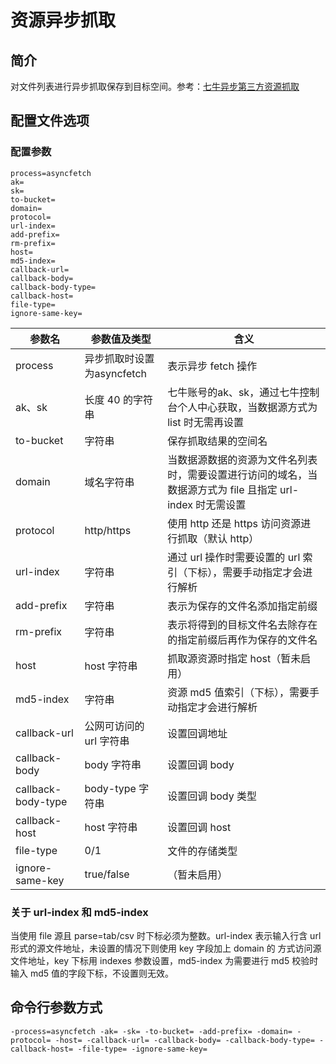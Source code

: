 # 资源异步抓取

## 简介
对文件列表进行异步抓取保存到目标空间。参考：[七牛异步第三方资源抓取](https://developer.qiniu.com/kodo/api/4097/asynch-fetch)  

## 配置文件选项

### 配置参数
```
process=asyncfetch
ak=
sk=
to-bucket=
domain=
protocol=
url-index=
add-prefix=
rm-prefix=
host=
md5-index=
callback-url=
callback-body=
callback-body-type=
callback-host=
file-type=
ignore-same-key=
```  
|参数名|参数值及类型 | 含义|  
|-----|-------|-----|  
|process| 异步抓取时设置为asyncfetch | 表示异步 fetch 操作|  
|ak、sk|长度 40 的字符串|七牛账号的ak、sk，通过七牛控制台个人中心获取，当数据源方式为 list 时无需再设置|  
|to-bucket|字符串| 保存抓取结果的空间名|  
|domain| 域名字符串| 当数据源数据的资源为文件名列表时，需要设置进行访问的域名，当数据源方式为 file 且指定 url-index 时无需设置|  
|protocol| http/https| 使用 http 还是 https 访问资源进行抓取（默认 http）|  
|url-index| 字符串| 通过 url 操作时需要设置的 url 索引（下标），需要手动指定才会进行解析|  
|add-prefix| 字符串| 表示为保存的文件名添加指定前缀|  
|rm-prefix| 字符串| 表示将得到的目标文件名去除存在的指定前缀后再作为保存的文件名|  
|host| host 字符串| 抓取源资源时指定 host（暂未启用）|  
|md5-index| 字符串| 资源 md5 值索引（下标），需要手动指定才会进行解析|  
|callback-url| 公网可访问的 url 字符串| 设置回调地址|  
|callback-body| body 字符串| 设置回调 body|  
|callback-body-type| body-type 字符串| 设置回调 body 类型|  
|callback-host| host 字符串| 设置回调 host |  
|file-type| 0/1| 文件的存储类型|  
|ignore-same-key| true/false|（暂未启用）|  

### 关于 url-index 和 md5-index
当使用 file 源且 parse=tab/csv 时下标必须为整数。url-index 表示输入行含 url 形式的源文件地址，未设置的情况下则使用 key 字段加上 domain 的
方式访问源文件地址，key 下标用 indexes 参数设置，md5-index 为需要进行 md5 校验时输入 md5 值的字段下标，不设置则无效。  

## 命令行参数方式
```
-process=asyncfetch -ak= -sk= -to-bucket= -add-prefix= -domain= -protocol= -host= -callback-url= -callback-body= -callback-body-type= -callback-host= -file-type= -ignore-same-key=
```


